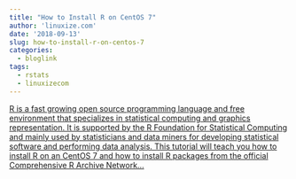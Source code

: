 ```yaml
---
title: "How to Install R on CentOS 7"
author: 'linuxize.com'
date: '2018-09-13'
slug: how-to-install-r-on-centos-7
categories:
  - bloglink
tags:
  - rstats
  - linuxizecom
---
```


[R is a fast growing open source programming language and free environment that specializes in statistical computing and graphics representation. It is supported by the R Foundation for Statistical Computing and mainly used by statisticians and data miners for developing statistical software and performing data analysis. This tutorial will teach you how to install R on an CentOS 7 and how to install R packages from the official Comprehensive R Archive Network...<click to read more>](https://linuxize.com/post/how-to-install-r-on-centos-7/)

